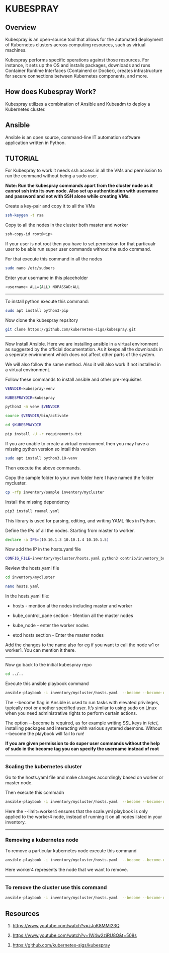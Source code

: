 # KUBESPRAY

## Overview

Kubespray is an open-source tool that allows for the automated deployment of Kubernetes clusters across computing resources, such as virtual machines. 

Kubespray performs specific operations against those resources. For instance, it sets up the OS and installs packages, downloads and runs Container Runtime Interfaces (Containerd or Docker), creates infrastructure for secure connections between Kubernetes components, and more.

## How does Kubespray Work?

Kubespray utilizes a combination of Ansible and Kubeadm to deploy a Kubernetes cluster. 


## Ansible

Ansible is an open source, command-line IT automation software application written in Python.

## TUTORIAL

For Kubespray to work it needs ssh access in all the VMs and permission to run the command without being a sudo user.

**Note: Run the kubespray commands apart from the cluster node as it cannot ssh into its own node. Also set up authentication with username and password and not with SSH alone while creating VMs.**

Create a key-pair and copy it to all the VMs

```bash
ssh-keygen -t rsa
```

Copy to all the nodes in the cluster both master and worker

```bash
ssh-copy-id root@<ip>
```

If your user is not root then you have to set permission for that particualr user to be able run super user commands without the sudo command. 

For that execute this command in all the nodes

```bash
sudo nano /etc/sudoers
```

Enter your username in this placeholder

```bash
<username> ALL=(ALL) NOPASSWD:ALL
```

---

To install python execute this command:

```bash
sudo apt install python3-pip
```

Now clone the kubespray repsitory

```bash
git clone https://github.com/kubernetes-sigs/kubespray.git
```
---

Now Install Ansible. Here we are installing ansible in a virtual environment as suggested by the official documentation. As it keeps all the downloads in a seperate environment which does not affect other parts of the system.

We will also follow the same method. Also it will also work if not installed in a virtual environment.

Follow these commands to install ansible and other pre-requisites

```bash
VENVDIR=kubespray-venv

KUBESPRAYDIR=kubespray

python3 -m venv $VENVDIR

source $VENVDIR/bin/activate

cd $KUBESPRAYDIR

pip install -U -r requirements.txt
```

If you are unable to create a virtual environment then you may have a missing python version so intall this version

```bash
sudo apt install python3.10-venv
```

Then execute the above commands.

Copy the sample folder to your own folder here I have named the folder mycluster.

```bash
cp -rfp inventory/sample inventory/mycluster
```

Install the missing dependency

```bash
pip3 install ruamel.yaml
```
This library is used for parsing, editing, and writing YAML files in Python.

Define the IPs of all the nodes. Starting from master to worker.

```bash
declare -a IPS=(10.10.1.3 10.10.1.4 10.10.1.5)
```

Now add the IP in the hosts.yaml file

```bash
CONFIG_FILE=inventory/mycluster/hosts.yaml python3 contrib/inventory_builder/inventory.py ${IPS[@]}
```

Review the hosts.yaml file

```bash
cd inventory/mycluster

nano hosts.yaml
```

In the hosts.yaml file:

- hosts - mention al the nodes including master and worker

- kube_control_pane section - Mention all the master nodes

- kube_node - enter the worker nodes 

- etcd hosts section - Enter the master nodes

Add the changes to the name also for eg if you want to call the node w1 or worker1. You can mention it there.

---

Now go back to the initial kubespray repo

```bash
cd ../..
```

Execute this ansible playbook command

```bash
ansible-playbook -i inventory/mycluster/hosts.yaml  --become --become-user=root cluster.yml
```

The --become flag in Ansible is used to run tasks with elevated privileges, typically root or another specified user. It’s similar to using sudo on Linux when you need administrative rights to perform certain actions.

The option --become is required, as for example writing SSL keys in /etc/,
installing packages and interacting with various systemd daemons.
Without --become the playbook will fail to run!

**If you are given permission to do super user commands without the help of sudo in the become tag you can specify the username instead of root**

---

### Scaling the kubernetes cluster

Go to the hosts.yaml file and make changes accordingly based on worker or master node. 

Then execute this commadn

```bash
ansible-playbook -i inventory/mycluster/hosts.yaml  --become --become-user=root scale.yml --limit=worker4
```

Here the --limit=worker4 ensures that the scale.yml playbook is only applied to the worker4 node, instead of running it on all nodes listed in your inventory.

---

### Removing a kubernetes node

To remove a particular kubernetes node execute this command

```bash
ansible-playbook -i inventory/mycluster/hosts.yaml  --become --become-user=root remove-node.yml -e node=worker4
```

Here worker4 represents the node that we want to remove.

---

### To remove the cluster use this command

```bash
ansible-playbook -i inventory/mycluster/hosts.yaml  --become --become-user=root reset.yml
```

## Resources

1. https://www.youtube.com/watch?v=zJoK8MMI23Q

2. https://www.youtube.com/watch?v=1W4w2ziRU8Q&t=508s

3.  https://github.com/kubernetes-sigs/kubespray